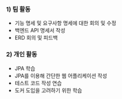 ### 1) 팀 활동

- 기능 명세 및 요구사항 명세에 대한 회의 및 수정
- 백엔드 API 명세서 작성
- ERD 회의 및 피드백

### 2) 개인 활동

- JPA 학습
- JPA를 이용해 간단한 웹 어플리케이션 작성
- 테스트 코드 작성 연습
- 도커 도입을 고려하기 위한 학습
